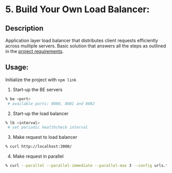 # 5. Build Your Own Load Balancer:

## Description

Application layer load balancer that distributes client requests efficiently across multiple servers. Basic solution that answers all the steps as outlined in the [project requirements](https://codingchallenges.fyi/challenges/challenge-load-balancer/).

## Usage:

Initialize the project with `npm link`

1. Start-up the BE servers
```bash
% be <port>
 # available ports: 8080, 8081 and 8082
```

2. Start-up the load balancer
```bash
% lb <interval>
 # set periodic healthcheck interval 
```

3. Make request to load balancer
```bash
% curl http://localhost:3000/
```

4. Make request in parallel
```bash
% curl --parallel --parallel-immediate --parallel-max 3 --config urls.txt
```
#
